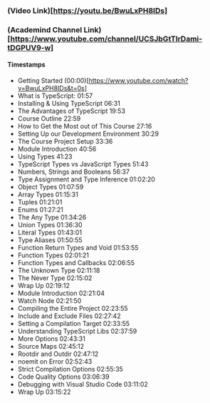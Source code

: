 ### (Video Link)[https://youtu.be/BwuLxPH8IDs]

### (Academind Channel Link)[https://www.youtube.com/channel/UCSJbGtTlrDami-tDGPUV9-w]

#### Timestamps

- Getting Started (00:00)[https://www.youtube.com/watch?v=BwuLxPH8IDs&t=0s]
- What is TypeScript: 01:57
- Installing & Using TypeScript 06:31
- The Advantages of TypeScript 19:53
- Course Outline 22:59
- How to Get the Most out of This Course 27:16
- Setting Up our Development Environment 30:29
- The Course Project Setup 33:36
- Module Introduction 40:56
- Using Types 41:23
- TypeScript Types vs JavaScript Types 51:43
- Numbers, Strings and Booleans 56:37
- Type Assignment and Type Inference 01:02:20
- Object Types 01:07:59
- Array Types 01:15:31
- Tuples 01:21:01
- Enums 01:27:21
- The Any Type 01:34:26
- Union Types 01:36:30
- Literal Types 01:43:01
- Type Aliases 01:50:55
- Function Return Types and Void 01:53:55
- Function Types 02:01:21
- Function Types and Callbacks 02:06:55
- The Unknown Type 02:11:18
- The Never Type 02:15:02
- Wrap Up 02:19:12
- Module Introduction 02:21:04
- Watch Node 02:21:50
- Compiling the Entire Project 02:23:55
- Include and Exclude Files 02:27:42
- Setting a Compilation Target 02:33:55
- Understanding TypeScript Libs 02:37:59
- More Options 02:43:31
- Source Maps 02:45:12
- Rootdir and Outdir 02:47:12
- noemit on Error 02:52:43
- Strict Compilation Options 02:55:35
- Code Quality Options 03:06:39
- Debugging with Visual Studio Code 03:11:02
- Wrap Up 03:15:22
